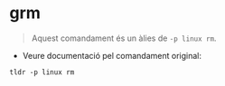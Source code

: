 # grm

> Aquest comandament és un àlies de `-p linux rm`.

- Veure documentació pel comandament original:

`tldr -p linux rm`
